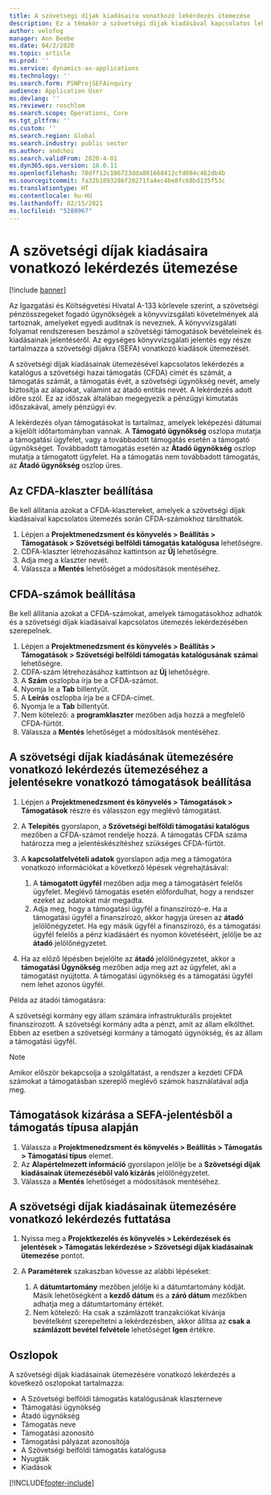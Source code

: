 ```yaml
---
title: A szövetségi díjak kiadásaira vonatkozó lekérdezés ütemezése
description: Ez a témakör a szövetségi díjak kiadásával kapcsolatos lekérdezés ütemezésére vonatkozó információkat tartalmaz.
author: velofog
manager: Ann Beebe
ms.date: 04/2/2020
ms.topic: article
ms.prod: ''
ms.service: dynamics-ax-applications
ms.technology: ''
ms.search.form: PSNProjSEFAinquiry
audience: Application User
ms.devlang: ''
ms.reviewer: roschlom
ms.search.scope: Operations, Core
ms.tgt_pltfrm: ''
ms.custom: ''
ms.search.region: Global
ms.search.industry: public sector
ms.author: andchoi
ms.search.validFrom: 2020-4-01
ms.dyn365.ops.version: 10.0.11
ms.openlocfilehash: 70dff12c106723dda801668412cfd084c462db4b
ms.sourcegitcommit: fa32b1893286f20271fa4ec4be8fc68bd135f53c
ms.translationtype: HT
ms.contentlocale: hu-HU
ms.lasthandoff: 02/15/2021
ms.locfileid: "5288967"
---
```

# <a name="schedule-of-expenditures-of-federal-awards-inquiry"></a>A szövetségi díjak kiadásaira vonatkozó lekérdezés ütemezése

[!include [banner](../includes/banner.md)]

Az Igazgatási és Költségvetési Hivatal A-133 körlevele szerint, a szövetségi pénzösszegeket fogadó ügynökségek a könyvvizsgálati követelmények alá tartoznak, amelyeket egyedi auditnak is neveznek. A könyvvizsgálati folyamat rendszeresen beszámol a szövetségi támogatások bevételeinek és kiadásainak jelentéséről. Az egységes könyvvizsgálati jelentés egy része tartalmazza a szövetségi díjakra (SEFA) vonatkozó kiadások ütemezését.

A szövetségi díjak kiadásainak ütemezésével kapcsolatos lekérdezés a katalógus a szövetségi hazai támogatás (CFDA) címét és számát, a támogatás számát, a támogatás évét, a szövetségi ügynökség nevét, amely biztosítja az alapokat, valamint az átadó entitás nevét. A lekérdezés adott időre szól. Ez az időszak általában megegyezik a pénzügyi kimutatás időszakával, amely pénzügyi év.

A lekérdezés olyan támogatásokat is tartalmaz, amelyek leképezési dátumai a kijelölt időtartományban vannak. A **Támogató ügynökség** oszlopa mutatja a támogatási ügyfelet, vagy a továbbadott támogatás esetén a támogató ügynökséget. Továbbadott támogatás esetén az **Átadó ügynökség** oszlop mutatja a támogatott ügyfelet. Ha a támogatás nem továbbadott támogatás, az **Átadó ügynökség** oszlop üres.

## <a name="set-up-the-cfda-clusters"></a>Az CFDA-klaszter beállítása

Be kell állítania azokat a CFDA-klasztereket, amelyek a szövetségi díjak kiadásaival kapcsolatos ütemezés során CFDA-számokhoz társíthatók.

1. Lépjen a **Projektmenedzsment és könyvelés \> Beállítás \> Támogatások \> Szövetségi belföldi támogatás katalógusa** lehetőségre.
2. CDFA-klaszter létrehozásához kattintson az **Új** lehetőségre.
3. Adja meg a klaszter nevét.
4. Válassza a **Mentés** lehetőséget a módosítások mentéséhez.

## <a name="set-up-cfda-numbers"></a>CFDA-számok beállítása

Be kell állítania azokat a CFDA-számokat, amelyek támogatásokhoz adhatók és a szövetségi díjak kiadásaival kapcsolatos ütemezés lekérdezésében szerepelnek.

1. Lépjen a **Projektmenedzsment és könyvelés \> Beállítás \> Támogatások \> Szövetségi belföldi támogatás katalógusának számai** lehetőségre.
2. CDFA-szám létrehozásához kattintson az **Új** lehetőségre.
3. A **Szám** oszlopba írja be a CFDA-számot.
4. Nyomja le a **Tab** billentyűt.
5. A **Leírás** oszlopba írja be a CFDA-címet.
6. Nyomja le a **Tab** billentyűt.
7. Nem kötelező: a **programklaszter** mezőben adja hozzá a megfelelő CFDA-fürtöt.
8. Válassza a **Mentés** lehetőséget a módosítások mentéséhez.

## <a name="set-up-grants-to-report-for-the-schedule-of-expenditures-of-federal-awards-inquiry"></a>A szövetségi díjak kiadásának ütemezésére vonatkozó lekérdezés ütemezéséhez a jelentésekre vonatkozó támogatások beállítása

1. Lépjen a **Projektmenedzsment és könyvelés \> Támogatások \> Támogatások** részre és válasszon egy meglévő támogatást.
2. A **Telepítés** gyorslapon, a **Szövetségi belföldi támogatási katalógus** mezőben a CFDA-számot rendelje hozzá. A támogatás CFDA száma határozza meg a jelentéskészítéshez szükséges CFDA-fürtöt.
3. A **kapcsolatfelvételi adatok** gyorslapon adja meg a támogatóra vonatkozó információkat a következő lépések végrehajtásával:

    1. A **támogatott ügyfél** mezőben adja meg a támogatásért felelős ügyfelet. Meglévő támogatás esetén előfordulhat, hogy a rendszer ezeket az adatokat már megadta.
    2. Adja meg, hogy a támogatási ügyfél a finanszírozó-e. Ha a támogatási ügyfél a finanszírozó, akkor hagyja üresen az **átadó** jelölőnégyzetet. Ha egy másik ügyfél a finanszírozó, és a támogatási ügyfél felelős a pénz kiadásáért és nyomon követéséért, jelölje be az **átadó** jelölőnégyzetet.

4. Ha az előző lépésben bejelölte az **átadó** jelölőnégyzetet, akkor a **támogatási Ügynökség** mezőben adja meg azt az ügyfelet, aki a támogatást nyújtotta. A támogatási ügynökség és a támogatási ügyfél nem lehet azonos ügyfél.

Példa az átadói támogatásra:

A szövetségi kormány egy állam számára infrastrukturális projektet finanszírozott. A szövetségi kormány adta a pénzt, amit az állam elkölthet. Ebben az esetben a szövetségi kormány a támogató ügynökség, és az állam a támogatási ügyfél.

> [!NOTE] 
> Amikor először bekapcsolja a szolgáltatást, a rendszer a kezdeti CFDA számokat a támogatásban szereplő meglévő számok használatával adja meg.

## <a name="exclude-grants-from-sefa-reporting-based-on-the-grant-type"></a>Támogatások kizárása a SEFA-jelentésből a támogatás típusa alapján

1. Válassza a **Projektmenedzsment és könyvelés \> Beállítás \> Támogatás \> Támogatási típus** elemet.
2. Az **Alapértelmezett információ** gyorslapon jelölje be a **Szövetségi díjak kiadásainak ütemezéséből való kizárás** jelölőnégyzetet.
3. Válassza a **Mentés** lehetőséget a módosítások mentéséhez.

## <a name="run-the-schedule-of-expenditures-of-federal-awards-inquiry"></a>A szövetségi díjak kiadásainak ütemezésére vonatkozó lekérdezés futtatása

1. Nyissa meg a **Projektkezelés és könyvelés \> Lekérdezések és jelentések \> Támogatás lekérdezése \> Szövetségi díjak kiadásainak ütemezése** pontot.
2. A **Paraméterek** szakaszban kövesse az alábbi lépéseket:

    1. A **dátumtartomány** mezőben jelölje ki a dátumtartomány kódját. Másik lehetőségként a **kezdő dátum** és a **záró dátum** mezőkben adhatja meg a dátumtartomány értékét.
    2. Nem kötelező: Ha csak a számlázott tranzakciókat kívánja bevételként szerepeltetni a lekérdezésben, akkor állítsa az **csak a számlázott bevétel felvétele** lehetőséget **Igen** értékre.

## <a name="columns"></a>Oszlopok

A szövetségi díjak kiadásainak ütemezésére vonatkozó lekérdezés a következő oszlopokat tartalmazza:

- A Szövetségi belföldi támogatás katalógusának klaszterneve
- Ttámogatási ügynökség
- Átadó ügynökség
- Támogatás neve
- Támogatási azonosító
- Támogatási pályázat azonosítója
- A Szövetségi belföldi támogatás katalógusa
- Nyugták
- Kiadások


[!INCLUDE[footer-include](../includes/footer-banner.md)]